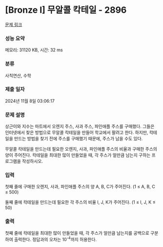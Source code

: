 # [Bronze I] 무알콜 칵테일 - 2896 

[문제 링크](https://www.acmicpc.net/problem/2896) 

### 성능 요약

메모리: 31120 KB, 시간: 32 ms

### 분류

사칙연산, 수학

### 제출 일자

2024년 11월 8일 03:06:17

### 문제 설명

<p>상근이와 지수는 마트에서 오렌지 주스, 사과 주스, 파인애플 주스를 구매했다. 그들은 인터넷에서 찾은 방법으로 무알콜 칵테일을 만들어 학교에서 팔려고 한다. 하지만, 칵테일을 만드는 방법을 찾기 전에 주스를 구매했기 때문에, 주스가 남을 수도 있다.</p>

<p>무알콜 칵테일을 만드는데 필요한 오렌지, 사과, 파인애플 주스의 비율과 구매한 주스의 양이 주어진다. 칵테일을 최대한 많이 만들었을 때, 각 주스가 얼만큼 남는지 구하는 프로그램을 작성하시오.</p>

### 입력 

 <p>첫째 줄에 구매한 오렌지, 사과, 파인애플 주스의 양 A, B, C가 주어진다. (1 ≤ A, B, C ≤ 500)</p>

<p>둘째 줄에 칵테일을 만드는데 필요한 각 주스의 비율 I, J, K가 주어진다. (1 ≤ I, J, K ≤ 50)</p>

### 출력 

 <p>첫째 줄에 칵테일을 최대한 많이 만들었을 때, 각 주스가 얼만큼 남는지를 공백으로 구분하여 출력한다. 정답과의 오차는 10<sup>-4</sup>까지 허용한다.</p>


